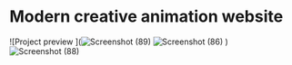 # Modern creative animation website
![Project preview ](![Screenshot (89)](https://github.com/sumaiyarimu22/sundown/assets/106079210/8d9f8f67-581d-44c1-9ce4-da6aedbe55b7)
![Screenshot (86)](https://github.com/sumaiyarimu22/sundown/assets/106079210/e34093bf-8907-4720-be85-8c9c5f16f540)
)![Screenshot (88)](https://github.com/sumaiyarimu22/sundown/assets/106079210/201d719a-3b52-436f-8b7c-02102731dcb8)

